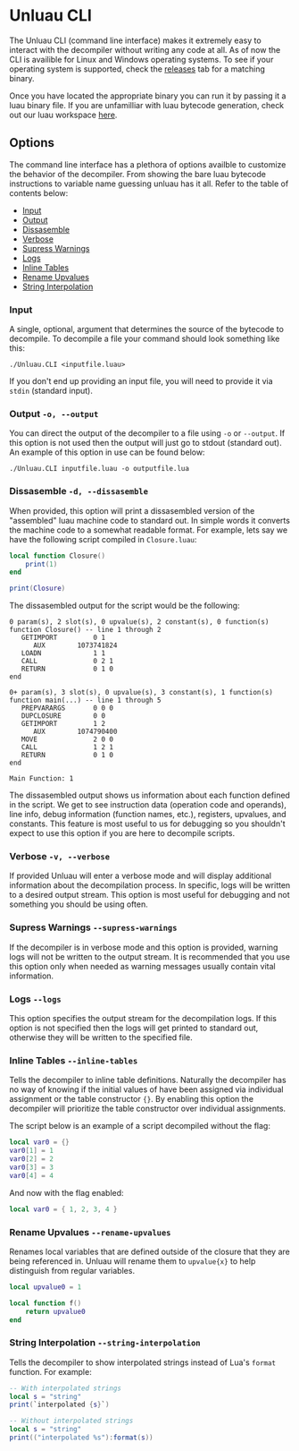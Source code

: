 # Unluau CLI
The Unluau CLI (command line interface) makes it extremely easy to interact with the decompiler without writing any code at all. As of now the CLI is availible for Linux and Windows operating systems. To see if your operating system is supported, check the [releases](https://github.com/valencefun/unluau/tags) tab for a matching binary. 

Once you have located the appropriate binary you can run it by passing it a luau binary file. If you are unfamilliar with luau bytecode generation, check out our luau workspace [here](https://github.com/valencefun/luau-workspace).

## Options
The command line interface has a plethora of options availble to customize the behavior of the decompiler. From showing the bare luau bytecode instructions to variable name guessing unluau has it all. Refer to the table of contents below:
* [Input](#input)
* [Output](#output--o---output)
* [Dissasemble](#dissasemble--d---dissasemble)
* [Verbose](#verbose--v---verbose)
* [Supress Warnings](#supress-warnings---supress-warnings)
* [Logs](#logs---logs)
* [Inline Tables](#inline-tables---inline-tables)
* [Rename Upvalues](#rename-upvalues---rename-upvalues)
* [String Interpolation](#string-interpolation---string-interpolation)

### Input
A single, optional, argument that determines the source of the bytecode to decompile. To decompile a file your command should look something like this:
```
./Unluau.CLI <inputfile.luau>
```
If you don't end up providing an input file, you will need to provide it via `stdin` (standard input).

### Output `-o, --output`
You can direct the output of the decompiler to a file using ``-o`` or `--output`. If this option is not used then the output will just go to stdout (standard out). An example of this option in use can be found below:
```
./Unluau.CLI inputfile.luau -o outputfile.lua
```

### Dissasemble `-d, --dissasemble`
When provided, this option will print a dissasembled version of the "assembled" luau machine code to standard out. In simple words it converts the machine code to a somewhat readable format. For example, lets say we have the following script compiled in `Closure.luau`:
```lua
local function Closure()
    print(1)
end

print(Closure)
```
The dissasembled output for the script would be the following:
```
0 param(s), 2 slot(s), 0 upvalue(s), 2 constant(s), 0 function(s)
function Closure() -- line 1 through 2
   GETIMPORT         0 1
      AUX        1073741824
   LOADN             1 1
   CALL              0 2 1
   RETURN            0 1 0
end

0+ param(s), 3 slot(s), 0 upvalue(s), 3 constant(s), 1 function(s)
function main(...) -- line 1 through 5
   PREPVARARGS       0 0 0
   DUPCLOSURE        0 0
   GETIMPORT         1 2
      AUX        1074790400
   MOVE              2 0 0
   CALL              1 2 1
   RETURN            0 1 0
end

Main Function: 1
```
The dissasembled output shows us information about each function defined in the script. We get to see instruction data (operation code and operands), line info, debug information (function names, etc.), registers, upvalues, and constants. This feature is most useful to us for debugging so you shouldn't expect to use this option if you are here to decompile scripts.

### Verbose `-v, --verbose`
If provided Unluau will enter a verbose mode and will display additional information about the decompilation process. In specific, logs will be written to a desired output stream. This option is most useful for debugging and not something you should be using often.

### Supress Warnings `--supress-warnings`
If the decompiler is in verbose mode and this option is provided, warning logs will not be written to the output stream. It is recommended that you use this option only when needed as warning messages usually contain vital information.

### Logs `--logs`
This option specifies the output stream for the decompilation logs. If this option is not specified then the logs will get printed to standard out, otherwise they will be written to the specified file.

### Inline Tables `--inline-tables`
Tells the decompiler to inline table definitions. Naturally the decompiler has no way of knowing if the initial values of have been assigned via individual assignment or the table constructor `{}`. By enabling this option the decompiler will prioritize the table constructor over individual assignments.

The script below is an example of a script decompiled without the flag:
```lua
local var0 = {}
var0[1] = 1
var0[2] = 2
var0[3] = 3
var0[4] = 4
```
And now with the flag enabled:
```lua
local var0 = { 1, 2, 3, 4 }
```

### Rename Upvalues `--rename-upvalues`
Renames local variables that are defined outside of the closure that they are being referenced in. Unluau will rename them to `upvalue{x}` to help distinguish from regular variables.
```lua
local upvalue0 = 1

local function f()
    return upvalue0
end
```

### String Interpolation `--string-interpolation`
Tells the decompiler to show interpolated strings instead of Lua's `format` function. For example:
```lua
-- With interpolated strings
local s = "string"
print(`interpolated {s}`)
```
```lua
-- Without interpolated strings
local s = "string"
print(("interpolated %s"):format(s))
```
